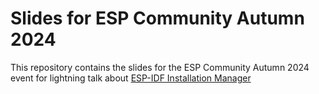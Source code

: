 # Slides for ESP Community Autumn 2024

This repository contains the slides for the ESP Community Autumn 2024 event for lightning talk about [ESP-IDF Installation Manager](https://github.com/espressif/idf-im-cli)
